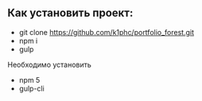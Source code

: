  Как установить проект:
---
* git clone https://github.com/k1phc/portfolio_forest.git
* npm i
* gulp



Необходимо установить
* npm 5
* gulp-cli
